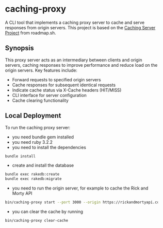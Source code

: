 # caching-proxy

A CLI tool that implements a caching proxy server to cache and serve responses from origin servers. This project is based on the [Caching Server Project](https://roadmap.sh/projects/caching-server) from roadmap.sh.

## Synopsis

This proxy server acts as an intermediary between clients and origin servers, caching responses to improve performance and reduce load on the origin servers. Key features include:

- Forward requests to specified origin servers
- Cache responses for subsequent identical requests
- Indicate cache status via X-Cache headers (HIT/MISS)
- CLI interface for server configuration
- Cache clearing functionality

## Local Deployment

To run the caching proxy server:

- you need bundle gem installed
- you need ruby 3.2.2
- you need to install the dependencies

```bash
bundle install
```

- create and install the database

```bash
bundle exec rakedb:create
bundle exec rakedb:migrate
```

- you need to run the origin server, for example to cache the Rick and Morty API

```bash
bin/caching-proxy start --port 3000 --origin https://rickandmortyapi.com
```

- you can clear the cache by running

```bash
bin/caching-proxy clear-cache
```

